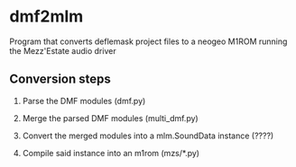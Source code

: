 # dmf2mlm
Program that converts deflemask project files to a neogeo M1ROM running the Mezz'Estate audio driver

## Conversion steps

1. Parse the DMF modules (dmf.py)

2. Merge the parsed DMF modules (multi_dmf.py)

3. Convert the merged modules into a mlm.SoundData instance (????)

4. Compile said instance into an m1rom (mzs/\*.py)